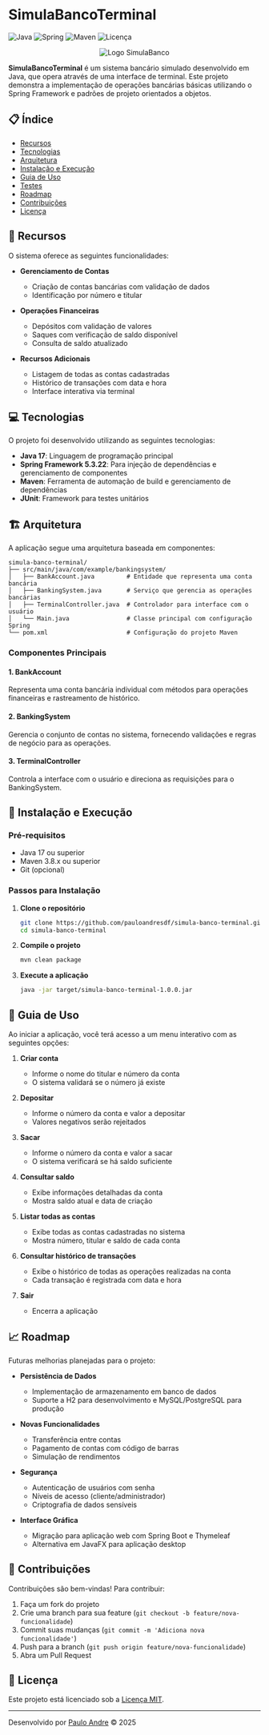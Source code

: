 # SimulaBancoTerminal

![Java](https://img.shields.io/badge/Java-17-blue)
![Spring](https://img.shields.io/badge/Spring-5.3.22-brightgreen)
![Maven](https://img.shields.io/badge/Maven-4.0.0-orange)
![Licença](https://img.shields.io/badge/Licença-MIT-green)

<p align="center">
  <img src="https://via.placeholder.com/150?text=SimulaBanco" alt="Logo SimulaBanco"/>
</p>

**SimulaBancoTerminal** é um sistema bancário simulado desenvolvido em Java, que opera através de uma interface de terminal. Este projeto demonstra a implementação de operações bancárias básicas utilizando o Spring Framework e padrões de projeto orientados a objetos.

## 📋 Índice

- [Recursos](#-recursos)
- [Tecnologias](#-tecnologias)
- [Arquitetura](#-arquitetura)
- [Instalação e Execução](#-instalação-e-execução)
- [Guia de Uso](#-guia-de-uso)
- [Testes](#-testes)
- [Roadmap](#-roadmap)
- [Contribuições](#-contribuições)
- [Licença](#-licença)

## 🚀 Recursos

O sistema oferece as seguintes funcionalidades:

- **Gerenciamento de Contas**
  - Criação de contas bancárias com validação de dados
  - Identificação por número e titular

- **Operações Financeiras**
  - Depósitos com validação de valores
  - Saques com verificação de saldo disponível
  - Consulta de saldo atualizado

- **Recursos Adicionais**
  - Listagem de todas as contas cadastradas
  - Histórico de transações com data e hora
  - Interface interativa via terminal

## 💻 Tecnologias

O projeto foi desenvolvido utilizando as seguintes tecnologias:

- **Java 17**: Linguagem de programação principal
- **Spring Framework 5.3.22**: Para injeção de dependências e gerenciamento de componentes
- **Maven**: Ferramenta de automação de build e gerenciamento de dependências
- **JUnit**: Framework para testes unitários

## 🏗️ Arquitetura

A aplicação segue uma arquitetura baseada em componentes:

```
simula-banco-terminal/
├── src/main/java/com/example/bankingsystem/
│   ├── BankAccount.java         # Entidade que representa uma conta bancária
│   ├── BankingSystem.java       # Serviço que gerencia as operações bancárias
│   ├── TerminalController.java  # Controlador para interface com o usuário
│   └── Main.java                # Classe principal com configuração Spring
└── pom.xml                      # Configuração do projeto Maven
```

### Componentes Principais

#### 1. BankAccount
Representa uma conta bancária individual com métodos para operações financeiras e rastreamento de histórico.

#### 2. BankingSystem
Gerencia o conjunto de contas no sistema, fornecendo validações e regras de negócio para as operações.

#### 3. TerminalController
Controla a interface com o usuário e direciona as requisições para o BankingSystem.

## 🔧 Instalação e Execução

### Pré-requisitos
- Java 17 ou superior
- Maven 3.8.x ou superior
- Git (opcional)

### Passos para Instalação

1. **Clone o repositório**
   ```bash
   git clone https://github.com/pauloandresdf/simula-banco-terminal.git
   cd simula-banco-terminal
   ```

2. **Compile o projeto**
   ```bash
   mvn clean package
   ```

3. **Execute a aplicação**
   ```bash
   java -jar target/simula-banco-terminal-1.0.0.jar
   ```

## 📝 Guia de Uso

Ao iniciar a aplicação, você terá acesso a um menu interativo com as seguintes opções:

1. **Criar conta**
   - Informe o nome do titular e número da conta
   - O sistema validará se o número já existe

2. **Depositar**
   - Informe o número da conta e valor a depositar
   - Valores negativos serão rejeitados

3. **Sacar**
   - Informe o número da conta e valor a sacar
   - O sistema verificará se há saldo suficiente

4. **Consultar saldo**
   - Exibe informações detalhadas da conta
   - Mostra saldo atual e data de criação

5. **Listar todas as contas**
   - Exibe todas as contas cadastradas no sistema
   - Mostra número, titular e saldo de cada conta

6. **Consultar histórico de transações**
   - Exibe o histórico de todas as operações realizadas na conta
   - Cada transação é registrada com data e hora

7. **Sair**
   - Encerra a aplicação

## 📈 Roadmap

Futuras melhorias planejadas para o projeto:

- **Persistência de Dados**
  - Implementação de armazenamento em banco de dados
  - Suporte a H2 para desenvolvimento e MySQL/PostgreSQL para produção

- **Novas Funcionalidades**
  - Transferência entre contas
  - Pagamento de contas com código de barras
  - Simulação de rendimentos

- **Segurança**
  - Autenticação de usuários com senha
  - Níveis de acesso (cliente/administrador)
  - Criptografia de dados sensíveis

- **Interface Gráfica**
  - Migração para aplicação web com Spring Boot e Thymeleaf
  - Alternativa em JavaFX para aplicação desktop

## 👥 Contribuições

Contribuições são bem-vindas! Para contribuir:

1. Faça um fork do projeto
2. Crie uma branch para sua feature (`git checkout -b feature/nova-funcionalidade`)
3. Commit suas mudanças (`git commit -m 'Adiciona nova funcionalidade'`)
4. Push para a branch (`git push origin feature/nova-funcionalidade`)
5. Abra um Pull Request

## 📄 Licença

Este projeto está licenciado sob a [Licença MIT](LICENSE).

---

Desenvolvido por [Paulo Andre](https://github.com/pauloandresdf) &copy; 2025
